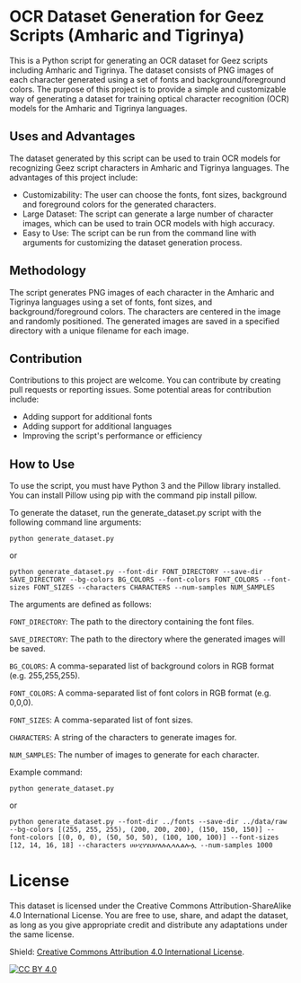 # OCR Dataset Generation for Geez Scripts (Amharic and Tigrinya)

This is a Python script for generating an OCR dataset for Geez scripts including Amharic and Tigrinya. The dataset consists of PNG images of each character generated using a set of fonts and background/foreground colors. The purpose of this project is to provide a simple and customizable way of generating a dataset for training optical character recognition (OCR) models for the Amharic and Tigrinya languages.

## Uses and Advantages

The dataset generated by this script can be used to train OCR models for recognizing Geez script characters in Amharic and Tigrinya languages. The advantages of this project include:

* Customizability: The user can choose the fonts, font sizes, background and foreground colors for the generated characters.
* Large Dataset: The script can generate a large number of character images, which can be used to train OCR models with high accuracy.
* Easy to Use: The script can be run from the command line with arguments for customizing the dataset generation process.

## Methodology

The script generates PNG images of each character in the Amharic and Tigrinya languages using a set of fonts, font sizes, and background/foreground colors. The characters are centered in the image and randomly positioned. The generated images are saved in a specified directory with a unique filename for each image.

## Contribution

Contributions to this project are welcome. You can contribute by creating pull requests or reporting issues. Some potential areas for contribution include:

* Adding support for additional fonts
* Adding support for additional languages
* Improving the script's performance or efficiency

## How to Use
To use the script, you must have Python 3 and the Pillow library installed. You can install Pillow using pip with the command pip install pillow.

To generate the dataset, run the generate_dataset.py script with the following command line arguments:

```
python generate_dataset.py
```

or

```
python generate_dataset.py --font-dir FONT_DIRECTORY --save-dir SAVE_DIRECTORY --bg-colors BG_COLORS --font-colors FONT_COLORS --font-sizes FONT_SIZES --characters CHARACTERS --num-samples NUM_SAMPLES
```
The arguments are defined as follows:

`FONT_DIRECTORY`: The path to the directory containing the font files.

`SAVE_DIRECTORY`: The path to the directory where the generated images will be saved.

`BG_COLORS`: A comma-separated list of background colors in RGB format (e.g. 255,255,255).

`FONT_COLORS`: A comma-separated list of font colors in RGB format (e.g. 0,0,0).

`FONT_SIZES`: A comma-separated list of font sizes.

`CHARACTERS`: A string of the characters to generate images for.

`NUM_SAMPLES`: The number of images to generate for each character.

Example command:

```
python generate_dataset.py
```

or

```
python generate_dataset.py --font-dir ../fonts --save-dir ../data/raw --bg-colors [(255, 255, 255), (200, 200, 200), (150, 150, 150)] --font-colors [(0, 0, 0), (50, 50, 50), (100, 100, 100)] --font-sizes [12, 14, 16, 18] --characters ሀሁሂሃሄህሆለሉሊላሌልሎሏ --num-samples 1000
```

# License

This dataset is licensed under the Creative Commons Attribution-ShareAlike 4.0 International License. You are free to use, share, and adapt the dataset, as long as you give appropriate credit and distribute any adaptations under the same license.

Shield:
[Creative Commons Attribution 4.0 International License][cc-by].

[![CC BY 4.0][cc-by-image]][cc-by]

[cc-by]: http://creativecommons.org/licenses/by/4.0/
[cc-by-image]: https://i.creativecommons.org/l/by/4.0/88x31.png
[cc-by-shield]: https://img.shields.io/badge/License-CC%20BY%204.0-lightgrey.svg
